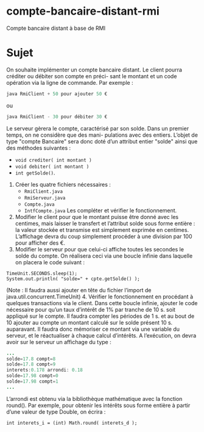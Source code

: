 # compte-bancaire-distant-rmi
Compte bancaire distant à base de RMI

# Sujet

On souhaite implémenter un compte bancaire distant. Le client pourra créditer ou débiter son compte en préci-
sant le montant et un code opération via la ligne de commande. Par exemple :
```java
java RmiClient + 50 pour ajouter 50 €
``` 
ou
```java
java RmiClient - 30 pour débiter 30 €
```
Le serveur gèrera le compte, caractérisé par son solde. Dans un premier temps, on ne considère que des mani-
pulations avec des entiers. L’objet de type "compte Bancaire" sera donc doté d’un attribut entier "solde" ainsi que
des méthodes suivantes :
- `void crediter( int montant )`
- `void debiter( int montant )`
- `int getSolde()`.

1. Créer les quatre fichiers nécessaires :
    -  `RmiClient.java`
    -  `RmiServeur.java`
    -  `Compte.java`
    -  `IntfCompte.java`
Les compléter et vérifier le fonctionnement.
2. Modifier le client pour que le montant puisse être donné avec les centimes, mais laisser le transfert et
l’attribut solde sous forme entière : la valeur stockée et transmise est simplement exprimée en centimes.
L’affichage devra du coup simplement procéder à une division par 100 pour afficher des €.
3. Modifier le serveur pour que celui-ci affiche toutes les secondes le solde du compte. On réalisera ceci via
une boucle infinie dans laquelle on placera le code suivant :
```
TimeUnit.SECONDS.sleep(1);
System.out.println( "solde=" + cpte.getSolde() );
```
(Note : Il faudra aussi ajouter en tête du fichier l’import de
java.util.concurrent.TimeUnit)
4. Vérifier le fonctionnement en procédant à quelques transactions via le client.
Dans cette boucle infinie, ajouter le code nécessaire pour qu’un taux d’intérêt de 1% par tranche de 10 s.
soit appliqué sur le compte. Il faudra compter les périodes de 1 s. et au bout de 10 ajouter au compte un
montant calculé sur le solde présent 10 s. auparavant. Il faudra donc mémoriser ce montant via une variable
du serveur, et le réactualiser à chaque calcul d’intérêts.
A l’exécution, on devra avoir sur le serveur un affichage du type :
```java
...
solde=17.8 compt=8
solde=17.8 compt=9
interets:0.178 arrondi: 0.18
solde=17.98 compt=0
solde=17.98 compt=1
...
```
L’arrondi est obtenu via la bibliothèque mathématique avec la fonction round(). Par exemple, pour obtenir
les intérêts sous forme entière à partir d’une valeur de type Double, on écrira :
```
int interets_i = (int) Math.round( interets_d );
```
